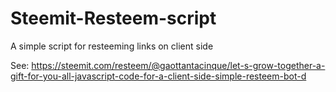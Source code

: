 # Steemit-Resteem-script
A simple script for resteeming links on client side


See: https://steemit.com/resteem/@gaottantacinque/let-s-grow-together-a-gift-for-you-all-javascript-code-for-a-client-side-simple-resteem-bot-d
